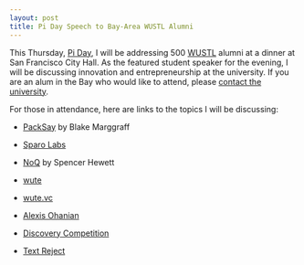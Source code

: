 ```yaml
---
layout: post
title: Pi Day Speech to Bay-Area WUSTL Alumni
---
```


This Thursday, [Pi Day](http://en.wikipedia.org/wiki/Pi_Day), I will be addressing 500 [WUSTL](http://wustl.edu) alumni at a dinner at San Francisco City Hall. As the featured student speaker for the evening, I will be discussing innovation and entrepreneurship at the university. If you are an alum in the Bay who would like to attend, please [contact the university](http://alumni.wustl.edu/contactus/Pages/default.aspx).

For those in attendance, here are links to the topics I will be discussing:

* [PackSay](http://packsay.com) by Blake Marggraff

* [Sparo Labs](http://sparolabs.com)

* [NoQ](http://noq.io) by Spencer Hewett

* [wute](http://wute.org)

* [wute.vc](http://wute.vc)

* [Alexis Ohanian](http://alexisohanian.com/)

* [Discovery Competition](http://engineering.wustl.edu/disc-comp.aspx)

* [Text Reject](http://textreject.com)
